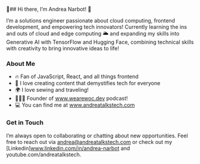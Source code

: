 👋## Hi there, I’m Andrea Narbot! 👋

I’m a solutions engineer passionate about cloud computing, frontend development, and empowering tech innovators! Currently learning the ins and outs of cloud and edge computing 🌥️ and expanding my skills into Generative AI with TensorFlow and Hugging Face, combining technical skills with creativity to bring innovative ideas to life!

### About Me
- 🔥 Fan of JavaScript, React, and all things frontend
- 🎥 I love creating content that demystifies tech for everyone
- 🌍 I love sewing and traveling!
- 👩🏾‍🦱 Founder of www.wearewoc.dev podcast!
- 💻 You can find me at www.andreatalkstech.com

### Get in Touch
I’m always open to collaborating or chatting about new opportunities. Feel free to reach out via andrea@andreatalkstech.com or check out my [Linkedin]www.linkedin.com/in/andrea-narbot and youtube.com/andreatalkstech.



